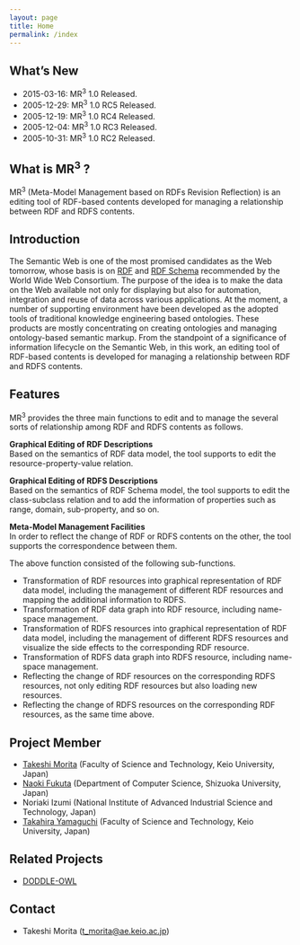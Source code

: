 ```yaml
---
layout: page
title: Home
permalink: /index
---
```


## What’s New
* 2015-03-16: MR<sup>3</sup> 1.0 Released.
* 2005-12-29: MR<sup>3</sup> 1.0 RC5 Released.
* 2005-12-19: MR<sup>3</sup> 1.0 RC4 Released.
* 2005-12-04: MR<sup>3</sup> 1.0 RC3 Released.
* 2005-10-31: MR<sup>3</sup> 1.0 RC2 Released.

## What is MR<sup>3</sup> ?
MR<sup>3</sup> (Meta-Model Management based on RDFs Revision Reflection) is an editing tool of RDF-based contents developed for managing a relationship between RDF and RDFS contents.

## Introduction
The Semantic Web is one of the most promised candidates as the Web tomorrow, whose basis is on [RDF](http://www.w3.org/TR/rdf-syntax-grammar/) and [RDF Schema](http://www.w3.org/TR/rdf-schema/) recommended by the World Wide Web Consortium. The purpose of the idea is to make the data on the Web available not only for displaying but also for automation, integration and reuse of data across various applications. At the moment, a number of supporting environment have been developed as the adopted tools of traditional knowledge engineering based ontologies. These products are mostly concentrating on creating ontologies and managing ontology-based semantic markup. From the standpoint of a significance of information lifecycle on the Semantic Web, in this work, an editing tool of RDF-based contents is developed for managing a relationship between RDF and RDFS contents.

## Features
MR<sup>3</sup> provides the three main functions to edit and to manage the several sorts of relationship among RDF and RDFS contents as follows.

**Graphical Editing of RDF Descriptions**<br/>
Based on the semantics of RDF data model, the tool supports to edit the resource-property-value relation.

**Graphical Editing of RDFS Descriptions**<br/>
Based on the semantics of RDF Schema model, the tool supports to edit the class-subclass relation and to add the information of properties such as range, domain, sub-property, and so on.

**Meta-Model Management Facilities**<br/>
In order to reflect the change of RDF or RDFS contents on the other, the tool supports the correspondence between them.

The above function consisted of the following sub-functions.

* Transformation of RDF resources into graphical representation of RDF data model, including the management of different RDF resources and mapping the additional information to RDFS.
* Transformation of RDF data graph into RDF resource, including name-space management.
* Transformation of RDFS resources into graphical representation of RDF data model, including the management of different RDFS resources and visualize the side effects to the corresponding RDF resource.
* Transformation of RDFS data graph into RDFS resource, including name-space management.
* Reflecting the change of RDF resources on the corresponding RDFS resources, not only editing RDF resources but also loading new resources.
* Reflecting the change of RDFS resources on the corresponding RDF resources, as the same time above.

## Project Member
* [Takeshi Morita](http://t-morita.me/) (Faculty of Science and Technology, Keio University, Japan)
* [Naoki Fukuta](http://whitebear.cs.inf.shizuoka.ac.jp/index?) (Department of Computer Science, Shizuoka University, Japan)
* Noriaki Izumi (National Institute of Advanced Industrial Science and Technology, Japan)
* [Takahira Yamaguchi](http://www.yamaguti.comp.ae.keio.ac.jp/) (Faculty of Science and Technology, Keio University, Japan)

## Related Projects
* [DODDLE-OWL](http://doddle-owl.org/)

## Contact
* Takeshi Morita (t_morita@ae.keio.ac.jp)

